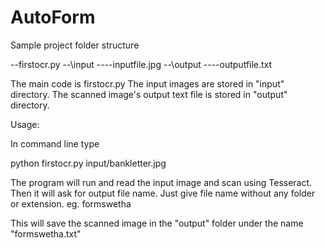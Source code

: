 # AutoForm

Sample project folder structure

--firstocr.py
--\input
----inputfile.jpg
--\output
----outputfile.txt

The main code is firstocr.py
The input images are stored in "input" directory.
The scanned image's output text file is stored in "output" directory.

Usage:

In command line type

python firstocr.py input/bankletter.jpg

The program will run and read the input image and scan using Tesseract. Then it will ask for output file name. Just give file name without any folder or extension. 
eg. formswetha

This will save the scanned image in the "output" folder under the name "formswetha.txt"

